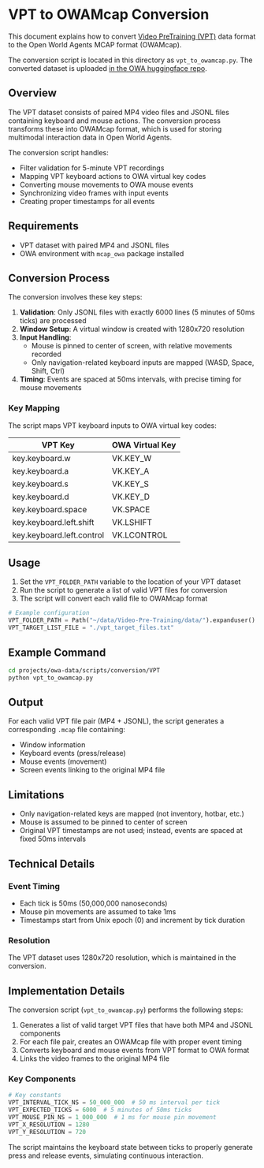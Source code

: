 # VPT to OWAMcap Conversion

This document explains how to convert [Video PreTraining (VPT)](https://github.com/openai/Video-Pre-Training) data format to the Open World Agents MCAP format (OWAMcap).

The conversion script is located in this directory as `vpt_to_owamcap.py`.
The converted dataset is uploaded [in the OWA huggingface repo](https://huggingface.co/datasets/open-world-agents/vpt-owamcap).

## Overview

The VPT dataset consists of paired MP4 video files and JSONL files containing keyboard and mouse actions. The conversion process transforms these into OWAMcap format, which is used for storing multimodal interaction data in Open World Agents.

The conversion script handles:
- Filter validation for 5-minute VPT recordings
- Mapping VPT keyboard actions to OWA virtual key codes
- Converting mouse movements to OWA mouse events
- Synchronizing video frames with input events
- Creating proper timestamps for all events

## Requirements

- VPT dataset with paired MP4 and JSONL files
- OWA environment with `mcap_owa` package installed

## Conversion Process

The conversion involves these key steps:

1. **Validation**: Only JSONL files with exactly 6000 lines (5 minutes of 50ms ticks) are processed
2. **Window Setup**: A virtual window is created with 1280x720 resolution
3. **Input Handling**:
   - Mouse is pinned to center of screen, with relative movements recorded
   - Only navigation-related keyboard inputs are mapped (WASD, Space, Shift, Ctrl)
4. **Timing**: Events are spaced at 50ms intervals, with precise timing for mouse movements

### Key Mapping

The script maps VPT keyboard inputs to OWA virtual key codes:

| VPT Key | OWA Virtual Key |
|---------|----------------|
| key.keyboard.w | VK.KEY_W |
| key.keyboard.a | VK.KEY_A |
| key.keyboard.s | VK.KEY_S |
| key.keyboard.d | VK.KEY_D |
| key.keyboard.space | VK.SPACE |
| key.keyboard.left.shift | VK.LSHIFT |
| key.keyboard.left.control | VK.LCONTROL |

## Usage

1. Set the `VPT_FOLDER_PATH` variable to the location of your VPT dataset
2. Run the script to generate a list of valid VPT files for conversion
3. The script will convert each valid file to OWAMcap format

```python
# Example configuration
VPT_FOLDER_PATH = Path("~/data/Video-Pre-Training/data/").expanduser()
VPT_TARGET_LIST_FILE = "./vpt_target_files.txt"
```

## Example Command

```bash
cd projects/owa-data/scripts/conversion/VPT
python vpt_to_owamcap.py
```

## Output

For each valid VPT file pair (MP4 + JSONL), the script generates a corresponding `.mcap` file containing:
- Window information
- Keyboard events (press/release)
- Mouse events (movement)
- Screen events linking to the original MP4 file

## Limitations

- Only navigation-related keys are mapped (not inventory, hotbar, etc.)
- Mouse is assumed to be pinned to center of screen
- Original VPT timestamps are not used; instead, events are spaced at fixed 50ms intervals

## Technical Details

### Event Timing

- Each tick is 50ms (50,000,000 nanoseconds)
- Mouse pin movements are assumed to take 1ms
- Timestamps start from Unix epoch (0) and increment by tick duration

### Resolution

The VPT dataset uses 1280x720 resolution, which is maintained in the conversion.

## Implementation Details

The conversion script (`vpt_to_owamcap.py`) performs the following steps:

1. Generates a list of valid target VPT files that have both MP4 and JSONL components
2. For each file pair, creates an OWAMcap file with proper event timing
3. Converts keyboard and mouse events from VPT format to OWA format
4. Links the video frames to the original MP4 file

### Key Components

```python
# Key constants
VPT_INTERVAL_TICK_NS = 50_000_000  # 50 ms interval per tick
VPT_EXPECTED_TICKS = 6000  # 5 minutes of 50ms ticks
VPT_MOUSE_PIN_NS = 1_000_000  # 1 ms for mouse pin movement
VPT_X_RESOLUTION = 1280
VPT_Y_RESOLUTION = 720
```

The script maintains the keyboard state between ticks to properly generate press and release events, simulating continuous interaction.